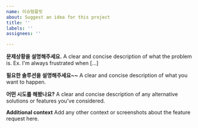 ```yaml
---
name: 이슈템플릿
about: Suggest an idea for this project
title: ''
labels: ''
assignees: ''

---
```


**문제상황을 설명해주세요.**
A clear and concise description of what the problem is. Ex. I'm always frustrated when [...]

**필요한 솔루션을 설명해주세요~~**
A clear and concise description of what you want to happen.

**어떤 시도를 해봤나요?**
A clear and concise description of any alternative solutions or features you've considered.

**Additional context**
Add any other context or screenshots about the feature request here.
